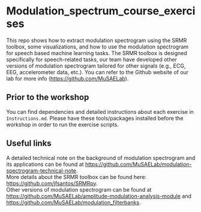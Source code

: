# Modulation_spectrum_course_exercises
This repo shows how to extract modulation spectrogram using the SRMR toolbox, some visualizations, and how to use the modulation spectrogram for speech based machine learning tasks. The SRMR toolbox is designed specifically for speech-related tasks, our team have developed other versions of modulation spectrogram tailored for other signals (e.g., ECG, EEG, accelerometer data, etc.). You can refer to the Github website of our lab for more info (https://github.com/MuSAELab).

## Prior to the workshop
You can find dependencies and detailed instructions about each exercise in ```Instructions.md```. Please have these tools/packages installed before the workshop in order to run the exercise scripts.

## Useful links
A detailed technical note on the background of modulation spectrogram and its applications can be found at https://github.com/MuSAELab/modulation-spectrogram-technical-note. <br />
More details about the SRMR toolbox can be found here: https://github.com/jfsantos/SRMRpy. <br />
Other versions of modulation spectrogram can be found at https://github.com/MuSAELab/amplitude-modulation-analysis-module and https://github.com/MuSAELab/modulation_filterbanks.
